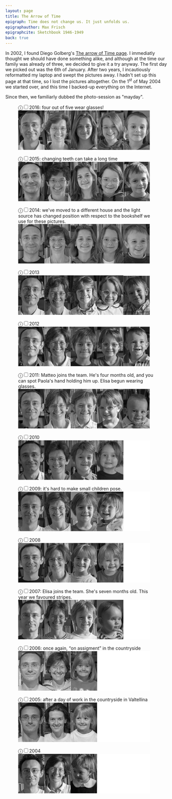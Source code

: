 ```yaml
---
layout: page
title: The Arrow of Time
epigraph: Time does not change us. It just unfolds us.
epigraphauthor: Max Frisch
epigraphcite: Sketchbook 1946-1949
back: true
---
```


In 2002, I found Diego Golberg's [The arrow of Time page](http://www.zonezero.com/magazine/essays/diegotime/time.html). 
I immediatly thought we should have done something alike, and although at the time our family was already of three, we decided to give it a try anyway. The first day we picked out was the 6th of January. After two years, I incautiously reformatted my laptop and swept the pictures away. I hadn't set up this page at that time, so I lost the pictures altogether.
On the 1<sup>st</sup> of May 2004 we started over, and this time I backed-up everything on the Internet.

Since then, we familiarly dubbed the photo-session as "mayday".

<figure>
  <label for="mn-2016" class="margin-toggle">ⓘ</label><input type="checkbox" id="mn-2016" class="margin-toggle"/><span class="marginnote">2016: four out of five wear glasses!</span>
  <img src="/img/time/2016.png" alt="" />
</figure>
<figure>
  <label for="mn-2015" class="margin-toggle">ⓘ</label><input type="checkbox" id="mn-2015" class="margin-toggle"/><span class="marginnote">2015: changing teeth can take a long time</span>
  <img src="/img/time/2015.png" alt="" />
</figure>
<figure>
  <label for="mn-2014" class="margin-toggle">ⓘ</label><input type="checkbox" id="mn-2014" class="margin-toggle"/><span class="marginnote">2014: we've moved to a different house and the light source has changed position with respect to the bookshelf we use for these pictures.</span>
  <img src="/img/time/2014.png" alt="" />
</figure>
<figure>
  <label for="mn-2013" class="margin-toggle">ⓘ</label><input type="checkbox" id="mn-2013" class="margin-toggle"/><span class="marginnote">2013</span>
  <img src="/img/time/2013.png" alt="" />
</figure>
<figure>
  <label for="mn-2012" class="margin-toggle">ⓘ</label><input type="checkbox" id="mn-2012" class="margin-toggle"/><span class="marginnote">2012</span>
  <img src="/img/time/2012.png" alt="" />
</figure>
<figure>
  <label for="mn-2011" class="margin-toggle">ⓘ</label><input type="checkbox" id="mn-2011" class="margin-toggle"/><span class="marginnote">2011: Matteo joins the team. He's four months old, and you can spot Paola's hand holding him up. Elisa begun wearing glasses.</span>
  <img src="/img/time/2011.png" alt="" />
</figure>

<figure>
  <label for="mn-2010" class="margin-toggle">ⓘ</label><input type="checkbox" id="mn-2010" class="margin-toggle"/><span class="marginnote">2010</span>
  <img src="/img/time/2010.png" alt="" />
</figure>
<figure>
  <label for="mn-2009" class="margin-toggle">ⓘ</label><input type="checkbox" id="mn-2009" class="margin-toggle"/><span class="marginnote">2009: it's hard to make small children pose.</span>
  <img src="/img/time/2009.png" alt="" />
</figure>
<figure>
  <label for="mn-2008" class="margin-toggle">ⓘ</label><input type="checkbox" id="mn-2008" class="margin-toggle"/><span class="marginnote">2008</span>
  <img src="/img/time/2008.png" alt="" />
</figure>
<figure>
  <label for="mn-2007" class="margin-toggle">ⓘ</label><input type="checkbox" id="mn-2007" class="margin-toggle"/><span class="marginnote">2007: Elisa joins the team. She's seven months old. This year we favoured stripes.</span>
  <img src="/img/time/2007.png" alt="" />
</figure>
<figure>
  <label for="mn-2006" class="margin-toggle">ⓘ</label><input type="checkbox" id="mn-2006" class="margin-toggle"/><span class="marginnote">2006: once again, <q>on assigment</q> in the countryside</span>
  <img src="/img/time/2006.png" alt="" />
</figure>
<figure>
  <label for="mn-2005" class="margin-toggle">ⓘ</label><input type="checkbox" id="mn-2005" class="margin-toggle"/><span class="marginnote">2005: after a day of work in the countryside in Valtellina</span>
  <img src="/img/time/2005.png" alt="" />
</figure>
<figure>
  <label for="mn-2004" class="margin-toggle">ⓘ</label><input type="checkbox" id="mn-2004" class="margin-toggle"/><span class="marginnote">2004</span>
  <img src="/img/time/2004.png" alt="" />
</figure>